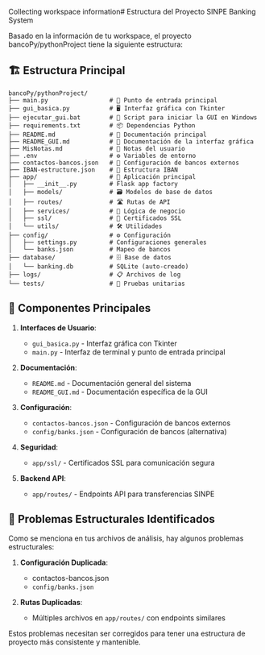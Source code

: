Collecting workspace information# Estructura del Proyecto SINPE Banking System

Basado en la información de tu workspace, el proyecto bancoPy/pythonProject tiene la siguiente estructura:

## 🏗️ Estructura Principal

```
bancoPy/pythonProject/
├── main.py                 # 🚀 Punto de entrada principal
├── gui_basica.py           # 🖥️ Interfaz gráfica con Tkinter
├── ejecutar_gui.bat        # 🔄 Script para iniciar la GUI en Windows
├── requirements.txt        # 📦 Dependencias Python
├── README.md               # 📖 Documentación principal
├── README_GUI.md           # 📖 Documentación de la interfaz gráfica
├── MisNotas.md             # 📝 Notas del usuario
├── .env                    # ⚙️ Variables de entorno
├── contactos-bancos.json   # 🏦 Configuración de bancos externos
├── IBAN-estructure.json    # 🔄 Estructura IBAN
├── app/                    # 🏢 Aplicación principal
│   ├── __init__.py         # Flask app factory
│   ├── models/             # 🗃️ Modelos de base de datos
│   ├── routes/             # 🛣️ Rutas de API
│   ├── services/           # 🔧 Lógica de negocio
│   ├── ssl/                # 🔐 Certificados SSL
│   └── utils/              # 🛠️ Utilidades
├── config/                 # ⚙️ Configuración
│   ├── settings.py         # Configuraciones generales
│   └── banks.json          # Mapeo de bancos
├── database/               # 🗄️ Base de datos
│   └── banking.db          # SQLite (auto-creado)
├── logs/                   # 📋 Archivos de log
└── tests/                  # 🧪 Pruebas unitarias
```

## 🔌 Componentes Principales

1. **Interfaces de Usuario**:
   - `gui_basica.py` - Interfaz gráfica con Tkinter
   - `main.py` - Interfaz de terminal y punto de entrada principal

2. **Documentación**:
   - `README.md` - Documentación general del sistema
   - `README_GUI.md` - Documentación específica de la GUI

3. **Configuración**:
   - `contactos-bancos.json` - Configuración de bancos externos
   - `config/banks.json` - Configuración de bancos (alternativa)

4. **Seguridad**:
   - `app/ssl/` - Certificados SSL para comunicación segura

5. **Backend API**:
   - `app/routes/` - Endpoints API para transferencias SINPE

## 🔧 Problemas Estructurales Identificados

Como se menciona en tus archivos de análisis, hay algunos problemas estructurales:

1. **Configuración Duplicada**:
   - contactos-bancos.json
   - `config/banks.json`

2. **Rutas Duplicadas**:
   - Múltiples archivos en `app/routes/` con endpoints similares

Estos problemas necesitan ser corregidos para tener una estructura de proyecto más consistente y mantenible.
